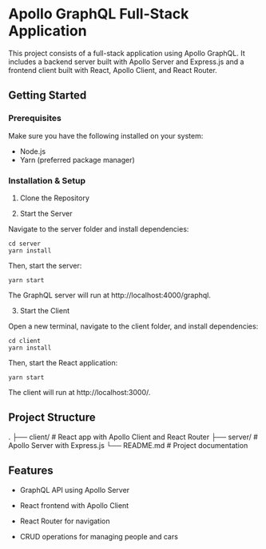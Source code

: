 # Apollo GraphQL Full-Stack Application

This project consists of a full-stack application using Apollo GraphQL. It includes a backend server built with Apollo Server and Express.js and a frontend client built with React, Apollo Client, and React Router.

## Getting Started

### Prerequisites

Make sure you have the following installed on your system:

- Node.js
- Yarn (preferred package manager)

### Installation & Setup

1. Clone the Repository

2. Start the Server

Navigate to the server folder and install dependencies:

```
cd server
yarn install
```

Then, start the server:

```
yarn start
```

The GraphQL server will run at http://localhost:4000/graphql.

3. Start the Client

Open a new terminal, navigate to the client folder, and install dependencies:

```
cd client
yarn install
```

Then, start the React application:

```
yarn start
```

The client will run at http://localhost:3000/.

## Project Structure

.
├── client/ # React app with Apollo Client and React Router
├── server/ # Apollo Server with Express.js
└── README.md # Project documentation

## Features

- GraphQL API using Apollo Server

- React frontend with Apollo Client

- React Router for navigation

- CRUD operations for managing people and cars
